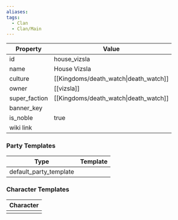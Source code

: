 ```yaml
---
aliases: 
tags:
  - Clan
  - Clan/Main
---
```


| Property      | Value                                 |
| ------------- | ------------------------------------- |
| id            | house_vizsla                          |
| name          | House Vizsla                          |
| culture       | [[Kingdoms/death_watch\|death_watch]] |
| owner         | [[vizsla]]                            |
| super_faction | [[Kingdoms/death_watch\|death_watch]] |
| banner_key    |                                       |
| is_noble      | true                                  |
| wiki link     |                                       |

### Party Templates
| Type                   | Template |
| ---------------------- | -------- |
| default_party_template |          |

### Character Templates
| Character |
| :-------: |
|           |